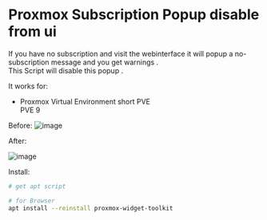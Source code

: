 # Proxmox Subscription Popup disable from ui

If you have no subscription and visit the webinterface it will popup a no-subscription message  and you get warnings .  
This Script will disable this popup .

It works for: 
* Proxmox Virtual Environment short PVE  
  PVE 9

Before:
![image](https://i.gyazo.com/b46d2f48ad09ec4abea82351656dbab0.png)

After:

![image]()

Install:
```bash
# get apt script

# for Browser
apt install --reinstall proxmox-widget-toolkit
